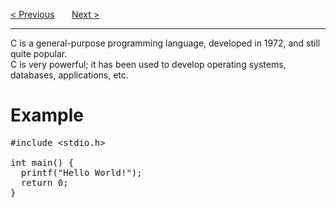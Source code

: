 <a href="https://bledy-guides.repl.co/#c">&lt; Previous</a>
&nbsp;&nbsp;&nbsp;&nbsp;&nbsp;
<a href="/Introduction.md">Next &gt;</a>
<hr>
C is a general-purpose programming language, developed in 1972, and still quite popular.
<br>
C is very powerful; it has been used to develop operating systems, databases, applications, etc.
<h1>Example</h1>
<pre>
#include &lt;stdio.h&gt;<br>
int main() {
  printf("Hello World!");
  return 0;
}
</pre>
